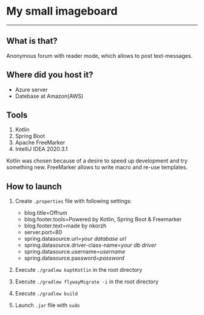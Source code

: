 # My small imageboard
___

## What is that?
Anonymous forum with reader mode, which allows to post text-messages.

                                 
## Where did you host it?
* Azure server
* Datebase at Amazon(AWS)

## Tools   
1) Kotlin
2) Spring Boot
3) Apache FreeMarker
4) IntelliJ IDEA 2020.3.1

Kotlin was chosen because of a desire to speed up development and try something new. FreeMarker allows to write macro and re-use templates.

## How to launch  
1) Create `.properties` file with following settings:
   * blog.title=Offrum
   * blog.footer.tools=Powered by Kotlin, Spring Boot & Freemarker
   * blog.footer.text=made by nkorzh
   * server.port=80
   * spring.datasource.url=_your database url_
   * spring.datasource.driver-class-name=_your db driver_
   * spring.datasource.username=_username_
   * spring.datasource.password=_password_

2) Execute <code>./gradlew kaptKotlin</code> in the root directory
3) Execute `./gradlew flywayMigrate -i` in the root directory
4) Execute `./gradlew build`
5) Launch `.jar` file with `sudo`

